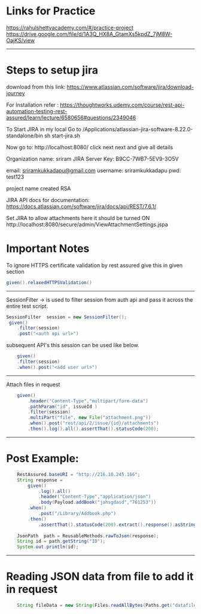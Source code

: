 # Links for Practice

<a href="https://rahulshettyacademy.com/#/practice-project"> https://rahulshettyacademy.com/#/practice-project</a>
<br>
<a href="https://drive.google.com/file/d/1A3Q_HX8A_GtamXs5kpdZ_7jM8W-OajKS/view">https://drive.google.com/file/d/1A3Q_HX8A_GtamXs5kpdZ_7jM8W-OajKS/view </a>

------------------------------------------------------------------------------------
# Steps to setup jira

download from this link:
https://www.atlassian.com/software/jira/download-journey

For Installation refer : https://thoughtworks.udemy.com/course/rest-api-automation-testing-rest-assured/learn/lecture/6580656#questions/2349046

To Start JIRA in my local
Go to /Applications/atlassian-jira-software-8.22.0-standalone/bin
sh start-jira.sh

Now go to: http://localhost:8080/ 
click next next and give all details

Organization name: sriram
JIRA Server Key:
B9CC-7WB7-5EV9-3O5V

email: sriramkukkadapu@gmail.com
username: sriramkukkadapu
pwd: test123

project name created 
RSA

JIRA API docs for documentation:
https://docs.atlassian.com/software/jira/docs/api/REST/7.6.1/

Set JIRA to allow attachments  here it should be turned ON
http://localhost:8080/secure/admin/ViewAttachmentSettings.jspa

# Important Notes


To ignore HTTPS certificate validation by rest assured give this in given section <br>

```java
given().relaxedHTTPSValidation()
```

------------------------------------------------------------------------------------		
SessionFilter -> is used to filter session from auth api and pass it across the entire test script.

```java
SessionFilter  session = new SessionFilter(); 
 given() 
	.filter(session) 
	.post("<auth api url>") 
```
	
subsequent API's this session can be used like below.

```java
	given() 
	.filter(session) 
	.when().post("<add user url>")
```
------------------------------------------------------------------------------------		

Attach files in request

```java
	given()
		.header("Content-Type","multipart/form-data")
		.pathParam("id", issueId )
		.filter(session)
		.multiPart("file", new File("attachment.png"))
		.when().post("rest/api/2/issue/{id}/attachments")
		.then().log().all().assertThat().statusCode(200);
```

------------------------------------------------------------------------------------		
# Post Example:

```java
	RestAssured.baseURI = "http://216.10.245.166";
	String response = 
		given()
			.log().all()
			.header("Content-Type","application/json")
			.body(Payload.addBook("jahsgdasd","761253"))
		.when()
			.post("/Library/Addbook.php")
		.then()
			.assertThat().statusCode(200).extract().response().asString();
	
	JsonPath  path = ReusableMethods.rawToJson(response);
	String id = path.getString("ID");
	System.out.println(id);	
```
------------------------------------------------------------------------------------		
# Reading JSON data from file to add it in request

```java
	String fileData = new String(Files.readAllBytes(Paths.get("datafiles/addPlace.json")));	
```





